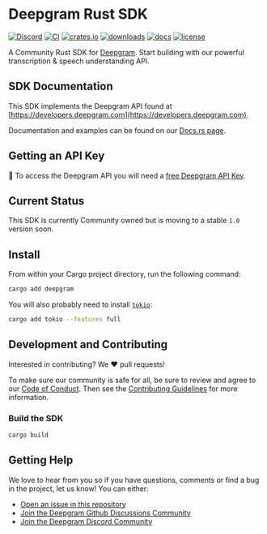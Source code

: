 # Deepgram Rust SDK

[![Discord](https://dcbadge.vercel.app/api/server/xWRaCDBtW4?style=flat)](https://discord.gg/xWRaCDBtW4)
[![CI](https://github.com/deepgram-devs/deepgram-rust-sdk/actions/workflows/ci.yaml/badge.svg?branch=main)](https://github.com/deepgram-devs/deepgram-rust-sdk/actions/workflows/ci.yaml)
[![crates.io](https://img.shields.io/crates/v/deepgram)](https://crates.io/crates/deepgram)
[![downloads](https://img.shields.io/crates/d/deepgram)](https://crates.io/crates/deepgram)
[![docs](https://img.shields.io/docsrs/deepgram)](https://docs.rs/deepgram)
[![license](https://img.shields.io/crates/l/deepgram)](./LICENSE)

A Community Rust SDK for [Deepgram](https://www.deepgram.com/). Start building with our powerful transcription & speech understanding API.

## SDK Documentation

This SDK implements the Deepgram API found at [https://developers.deepgram.com](https://developers.deepgram.com).

Documentation and examples can be found on our [Docs.rs page](https://docs.rs/deepgram/latest/deepgram/).

## Getting an API Key

🔑 To access the Deepgram API you will need a [free Deepgram API Key](https://console.deepgram.com/signup?jump=keys).


## Current Status

This SDK is currently Community owned but is moving to a stable `1.0` version soon.

## Install

From within your Cargo project directory, run the following command:

```sh
cargo add deepgram
```

You will also probably need to install [`tokio`](https://crates.io/crates/tokio):

```sh
cargo add tokio --features full
```

## Development and Contributing

Interested in contributing? We ❤️ pull requests!

To make sure our community is safe for all, be sure to review and agree to our
[Code of Conduct](./CODE_OF_CONDUCT.md). Then see the
[Contributing Guidelines](./CONTRIBUTING.md) for more information.

### Build the SDK

```sh
cargo build
```

## Getting Help

We love to hear from you so if you have questions, comments or find a bug in the
project, let us know! You can either:

- [Open an issue in this repository](https://github.com/deepgram-devs/deepgram-rust-sdk/issues/new)
- [Join the Deepgram Github Discussions Community](https://github.com/orgs/deepgram/discussions)
- [Join the Deepgram Discord Community](https://discord.gg/xWRaCDBtW4)

[license]: LICENSE.txt